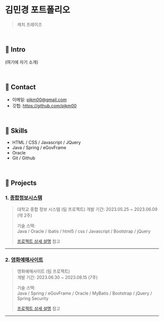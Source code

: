 # 김민경 포트폴리오
>캐치 프레이즈

</br>

## :pushpin: Intro
(여기에 자기 소개)

</br>

## :pushpin: Contact
- 이메일: pjkm00@gmail.com
- 깃헙: https://github.com/pjkm00

</br>

## :pushpin: Skills
- HTML / CSS / Javascript / JQuery
- Java / Spring / eGovFrame
- Oracle
- Git / Github

</br>

## :pushpin: Projects
### 1. [종합정보시스템](https://github.com/DW-4-1/1jo-project/tree/main/middle)
>대학교 종합 정보 시스템 (팀 프로젝트)
>개발 기간: 2023.05.25 ~ 2023.06.09 (약 2주)
>  
>기술 스택:  
>Java / Oracle / ibatis / html5 / css / Javascript / Bootstrap / jQuery
>  
>[프로젝트 상세 설명](https://github.com/pjkm00/pjkm00/blob/main/middleproject.md) 참고

---

### 2. [영화예매사이트](https://github.com/jjgod66/dw-final-group2)
>영화예매사이트  (팀 프로젝트)  
>개발 기간: 2023.06.30 ~ 2023.08.15 (7주)
>  
>기술 스택:  
>Java / Spring / eGovFrame / Oracle / MyBatis / Bootstrap / jQuery / Spring Security
>  
>[프로젝트 상세 설명](https://github.com/pjkm00/pjkm00/blob/main/finalproject.md) 참고

---
